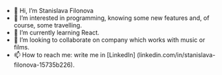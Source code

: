 - 👋 Hi, I’m Stanislava Filonova
- 👀 I’m interested in programming, knowing some new features and, of course, some travelling.
- 🌱 I’m currently learning React.
- 💞️ I’m looking to collaborate on company which works with music or films.
- 📫 How to reach me: write me in [LinkedIn] (linkedin.com/in/stanislava-filonova-15735b226).

<!---
StanislavaFilonova/StanislavaFilonova is a ✨ special ✨ repository because its `README.md` (this file) appears on your GitHub profile.
You can click the Preview link to take a look at your changes.
--->
